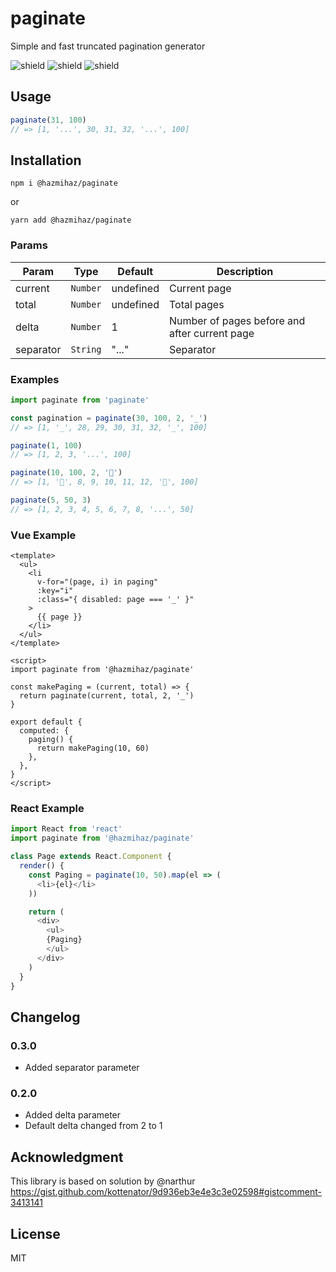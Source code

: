 # paginate

Simple and fast truncated pagination generator

![shield](https://img.shields.io/github/workflow/status/hazmihaz/paginate/Node.js%20CI)
![shield](https://img.shields.io/npm/v/@hazmihaz/paginate)
![shield](https://img.shields.io/npm/l/@hazmihaz/paginate)


## Usage

```javascript
paginate(31, 100)
// => [1, '...', 30, 31, 32, '...', 100]
```


## Installation

```sh-session
npm i @hazmihaz/paginate
```

or

```sh-session
yarn add @hazmihaz/paginate
```


### Params

| Param   | Type                | Default   | Description                                   |
| ------- | ------------------- | --------- | --------------------------------------------- |
| current | <code>Number</code> | undefined | Current page                                  |
| total   | <code>Number</code> | undefined | Total pages                                   |
| delta   | <code>Number</code> | 1         | Number of pages before and after current page |
| separator   | <code>String</code> | "..."         | Separator |

### Examples

```javascript
import paginate from 'paginate'

const pagination = paginate(30, 100, 2, '_')
// => [1, '_', 28, 29, 30, 31, 32, '_', 100]
```

```javascript
paginate(1, 100)
// => [1, 2, 3, '...', 100]
```

```javascript
paginate(10, 100, 2, '🐍')
// => [1, '🐍', 8, 9, 10, 11, 12, '🐍', 100]
```

```javascript
paginate(5, 50, 3)
// => [1, 2, 3, 4, 5, 6, 7, 8, '...', 50]
```

### Vue Example

```vue
<template>
  <ul>
    <li
      v-for="(page, i) in paging"
      :key="i"
      :class="{ disabled: page === '_' }"
    >
      {{ page }}
    </li>
  </ul>
</template>

<script>
import paginate from '@hazmihaz/paginate'

const makePaging = (current, total) => {
  return paginate(current, total, 2, '_')
}

export default {
  computed: {
    paging() {
      return makePaging(10, 60)
    },
  },
}
</script>

```

### React Example

```javascript
import React from 'react'
import paginate from '@hazmihaz/paginate'

class Page extends React.Component {
  render() {
    const Paging = paginate(10, 50).map(el => (
      <li>{el}</li>
    ))

    return (
      <div>
        <ul>
        {Paging}
        </ul>
      </div>
    )
  }
}
```

## Changelog

### 0.3.0
- Added separator parameter

### 0.2.0

-   Added delta parameter
-   Default delta changed from 2 to 1

## Acknowledgment

This library is based on solution by @narthur
https://gist.github.com/kottenator/9d936eb3e4e3c3e02598#gistcomment-3413141

## License

MIT
